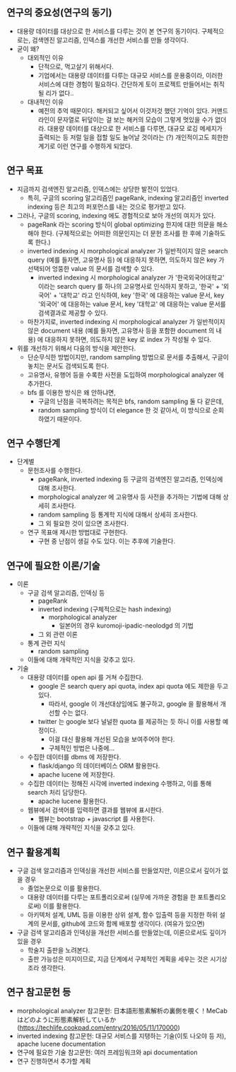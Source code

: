 연구의 중요성(연구의 동기)
--------------------
* 대용량 데이터를 대상으로 한 서비스를 다루는 것이 본 연구의 동기이다. 구체적으로는, 검색엔진 알고리즘, 인덱스를 개선한 서비스를 만들 생각이다.
* 굳이 왜?
  * 대외적인 이유
    * 단적으로, 먹고살기 위해서다.
    * 기업에서는 대용량 데이터를 다루는 대규모 서비스를 운용중이라, 이러한 서비스에 대한 경험이 필요하다. 간단하게 토이 프로젝트 만들어서는 취직될 리가 없다..
  * 대내적인 이유
    * 예전의 추억 때문이다. 해커되고 싶어서 이것저것 했던 기억이 있다. 커맨드라인이 문자열로 뒤덮이는 걸 보는 해커의 모습이 그렇게 멋있을 수가 없더라. 대용량 데이터를 대상으로 한 서비스를 다루면, 대규모 로깅 메세지가 출력되는 등 저럴 일을 접할 일도 늘어날 것이라는 (?) 개인적이고도 희한한 계기로 이런 연구를 수행하게 되었다.


연구 목표
-------
* 지금까지 검색엔진 알고리즘, 인덱스에는 상당한 발전이 있었다. 
  * 특히, 구글의 scoring 알고리즘인 pageRank, indexing 알고리즘인 inverted indexing 등은 최고의 퍼포먼스를 내는 것으로 평가받고 있다. 
* 그러나, 구글의 scoring, indexing 에도 경험적으로 보아 개선의 여지가 있다.
  * pageRank 라는 scoring 방식이 global optimizing 한지에 대한 의문을 해소해야 한다. (구체적으로는 어떠한 의문인지는 더 문헌 조사를 한 후에 기술하도록 한다.)
  * inverted indexing 시 morphological analyzer 가 일반적이지 않은 search query (예를 들자면, 고유명사 등) 에 대응하지 못하면, 의도하지 않은 key 가 선택되어 엉뚱한 value 의 문서를 검색할 수 있다.
    * inverted indexing 시 morphological analyzer 가 '한국외국어대학교' 이라는 search query 를 하나의 고유명사로 인식하지 못하고, '한국' + '외국어' + '대학교' 라고 인식하여, key '한국' 에 대응하는 value 문서, key '외국어' 에 대응하는 value 문서, key '대학교' 에 대응하는 value 문서를 검색결과로 제공할 수 있다.
  * 마찬가지로, inverted indexing 시 morphological analyzer 가 일반적이지 않은 document 내용 (예를 들자면, 고유명사 등을 포함한 document 의 내용) 에 대응하지 못하면, 의도하지 않은 key 로 index 가 작성될 수 있다.
* 위를 개선하기 위해서 다음의 방식을 제안한다. 
  * 단순무식한 방법이지만, random sampling 방법으로 문서를 추출해서, 구글이 놓치는 문서도 검색되도록 한다.
  * 고유명사, 유행어 등을 수록한 사전을 도입하여 morphological analyzer 에 추가한다.
  * bfs 를 이용한 방식은 왜 안하냐면,
    * 구글의 난점을 극복하려는 목적은 bfs, random sampling 둘 다 같은데,
    * random sampling 방식이 더 elegance 한 것 같아서, 이 방식으로 순회하였기 때문이다.


연구 수행단계
----------
* 단계별
  * 문헌조사를 수행한다.
    * pageRank, inverted indexing 등 구글의 검색엔진 알고리즘, 인덱싱에 대해 조사한다.
    * morphological analyzer 에 고유명사 등 사전을 추가하는 기법에 대해 상세히 조사한다.
    * random sampling 등 통계학 지식에 대해서 상세히 조사한다.
    * 그 외 필요한 것이 있으면 조사한다.
  * 연구 목표애 제시한 방법대로 구현한다. 
    * 구현 중 난점이 생길 수도 있다. 이는 추후에 기술한다.


연구에 필요한 이론/기술
---------------
* 이론
  * 구글 검색 알고리즘, 인덱싱 등
    * pageRank 
    * inverted indexing (구체적으로는 hash indexing) 
      * morphological analyzer 
        * 일본어의 경우 kuromoji-ipadic-neolodgd 의 기법
    * 그 외 관련 이론
  * 통계 관련 지식
    * random sampling
  * 이들에 대해 개략적인 지식을 갖추고 있다.
* 기술
  * 대용량 데이터를 open api 를 거쳐 수집한다.
    * google 은 search query api quota, index api quota 에도 제한을 두고 있다.
      * 따라서, google 이 개선대상임에도 불구하고, google 을 활용해서 개선할 수는 없다.
    * twitter 는 google 보다 널널한 quota 를 제공하는 듯 하니 이를 사용할 예정이다.
      * 이걸 대신 활용해 개선된 모습을 보여주어야 한다.
      * 구체적인 방법은 나중에...
  * 수집한 데이터를 dbms 에 저장한다.
    * flask/django 의 데이터베이스 ORM 활용한다.
    * apache lucene 에 저장한다.
  * 수집한 데이터는 정해진 시각에 inverted indexing 수행하고, 이를 통해 search 처리 담당한다.
    * apache lucene 활용한다.
  * 웹뷰에서 검색어를 입력하면 결과를 웹뷰에 표시한다.
    * 웹뷰는 bootstrap + javascript 를 사용한다. 
  * 이들에 대해 개략적인 지식을 갖추고 있다.


연구 활용계획
----------
* 구글 검색 알고리즘과 인덱싱을 개선한 서비스를 만들었지만, 이론으로서 깊이가 없을 경우
  * 졸업논문으로 이를 활용한다.
  * 대용량 데이터를 다루는 포트폴리오로써 (실무에 가까운 경험을 한 포트폴리오로써) 이를 활용한다.
  * 아키텍처 설계, UML 등을 이용한 상위 설계, 함수 입출력 등을 지정한 하위 설계의 문서를, github에 코드와 함께 배포할 생각이다. (여유가 있으면)
* 구글 검색 알고리즘과 인덱싱을 개선한 서비스를 만들었는데, 이론으로서도 깊이가 있을 경우
  * 학술지 출판을 노려본다.
  * 출판 가능성은 미지이므로, 지금 단계에서 구체적인 계획을 세우는 것은 시기상조라 생각한다.


연구 참고문헌 등
------------
* morphological analyzer 참고문헌: 日本語形態素解析の裏側を覗く！MeCab はどのように形態素解析しているか (https://techlife.cookpad.com/entry/2016/05/11/170000) 
* inverted indexing 참고문헌: 대규모 서비스를 지탱하는 기술(이토 나오야 등 저), apache lucene documentation
* 연구에 필요한 기술 참고문헌: 여러 프레임워크와 api documentation
* 연구 진행하면서 추가할 계획
